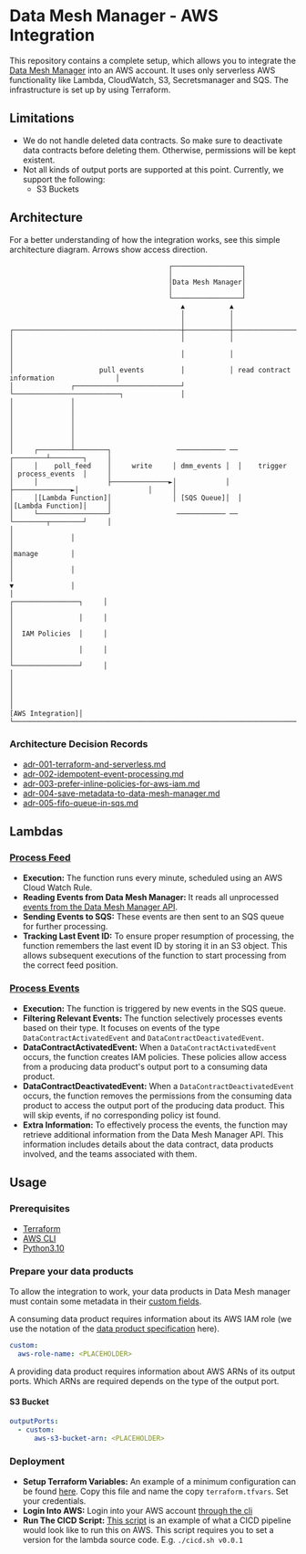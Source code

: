 # Data Mesh Manager - AWS Integration

This repository contains a complete setup, which allows you to integrate the [Data Mesh Manager](https://www.datamesh-manager.com/) into  an AWS account.
It uses only serverless AWS functionality like Lambda, CloudWatch, S3, Secretsmanager and SQS.
The infrastructure is set up by using Terraform.

## Limitations
- We do not handle deleted data contracts. So make sure to deactivate data contracts before deleting them. Otherwise, permissions will be kept existent.
- Not all kinds of output ports are supported at this point. Currently, we support the following:
  - S3 Buckets

## Architecture
For a better understanding of how the integration works, see this simple architecture diagram. Arrows show access direction.

```
                                       ┌─────────────────┐
                                       │                 │
                                       │Data Mesh Manager│
                                       │                 │
                                       └─────────────────┘
                                          ▲           ▲
                                          │           │
                                          │           │
┌─────────────────────────────────────────┼───────────┼─────────────────────────────────────────┐
│                                         │           │                                         │
│                                         │           │                                         │
│                     pull events         │           │ read contract information               │
│              ┌──────────────────────────┘           └──────────────────────────┐              │
│              │                                                                 │              │
│              │                                                                 │              │
│              │                                                                 │              │
│     ┌────────┴────────┐                ──────────── ──                ┌────────┴────────┐     │
│     │    poll_feed    │     write     │ dmm_events │  │    trigger    │ process_events  │     │
│     │                 ├──────────────►│            │  ├──────────────►│                 │     │
│     │[Lambda Function]│               │ [SQS Queue]│  │               │[Lambda Function]│     │
│     └─────────────────┘                ──────────── ──                └────────┬────────┘     │
│                                                                                │              │
│                                                                                │manage        │
│                                                                                │              │
│                                                                                ▼              │
│                                                                        ┌────────────────┐     │
│                                                                        │                │     │
│                                                                        │  IAM Policies  │     │
│                                                                        │                │     │
│                                                                        └────────────────┘     │
│                                                                                               │
│                                                                                               │
│                                                                              [AWS Integration]│
└───────────────────────────────────────────────────────────────────────────────────────────────┘
```

### Architecture Decision Records
- [adr-001-terraform-and-serverless.md](adr%2Fadr-001-terraform-and-serverless.md)
- [adr-002-idempotent-event-processing.md](adr%2Fadr-002-idempotent-event-processing.md)
- [adr-003-prefer-inline-policies-for-aws-iam.md](adr%2Fadr-003-prefer-inline-policies-for-aws-iam.md)
- [adr-004-save-metadata-to-data-mesh-manager.md](adr%2Fadr-004-save-metadata-to-data-mesh-manager.md)
- [adr-005-fifo-queue-in-sqs.md](adr%2Fadr-005-fifo-queue-in-sqs.md)

## Lambdas
### [Process Feed](src%2Fpoll_feed%2Flambda_handler.py)
- **Execution:** The function runs every minute, scheduled using an AWS Cloud Watch Rule.
- **Reading Events from Data Mesh Manager:** It reads all unprocessed [events from the Data Mesh Manager API](https://docs.datamesh-manager.com/events). 
- **Sending Events to SQS:** These events are then sent to an SQS queue for further processing. 
- **Tracking Last Event ID:** To ensure proper resumption of processing, the function remembers the last event ID by storing it in an S3 object. This allows subsequent executions of the function to start processing from the correct feed position.

### [Process Events](src%2Fprocess_events%2Flambda_handler.py)
- **Execution:** The function is triggered by new events in the SQS queue.
- **Filtering Relevant Events:** The function selectively processes events based on their type. It focuses on events of the type `DataContractActivatedEvent` and `DataContractDeactivatedEvent`.
- **DataContractActivatedEvent:** When a `DataContractActivatedEvent` occurs, the function creates IAM policies. These policies allow access from a producing data product's output port to a consuming data product.
- **DataContractDeactivatedEvent:** When a `DataContractDeactivatedEvent` occurs, the function removes the permissions from the consuming data product to access the output port of the producing data product. This will skip events, if no corresponding policy ist found.
- **Extra Information:** To effectively process the events, the function may retrieve additional information from the Data Mesh Manager API. This information includes details about the data contract, data products involved, and the teams associated with them.

## Usage
### Prerequisites
- [Terraform](https://developer.hashicorp.com/terraform/tutorials/aws-get-started/install-cli)
- [AWS CLI](https://docs.aws.amazon.com/cli/latest/userguide/getting-started-install.html)
- [Python3.10](https://www.python.org/downloads/release/python-3100/)

### Prepare your data products
To allow the integration to work, your data products in Data Mesh manager must contain some metadata in their [custom fields](https://docs.datamesh-manager.com/dataproducts).

A consuming data product requires information about its AWS IAM role (we use the notation of the [data product specification](https://github.com/datamesh-architecture/dataproduct-specification) here).
```yaml
custom:
  aws-role-name: <PLACEHOLDER>
```

A providing data product requires information about AWS ARNs of its output ports. Which ARNs are required depends on the type of the output port.

#### S3 Bucket
```yaml
outputPorts:
  - custom:
      aws-s3-bucket-arn: <PLACEHOLDER>
```

### Deployment 
- **Setup Terraform Variables:** An example of a minimum configuration can be found [here](terraform%2Fterraform.tfvars.template). Copy this file and name the copy `terraform.tfvars`. Set your credentials.
- **Login Into AWS:** Login into your AWS account [through the cli](https://docs.aws.amazon.com/signin/latest/userguide/command-line-sign-in.html)
- **Run The CICD Script:** [This script](cicd.sh) is an example of what a CICD pipeline would look like to run this on AWS. This script requires you to set a version for the lambda source code. E.g. `./cicd.sh v0.0.1`
